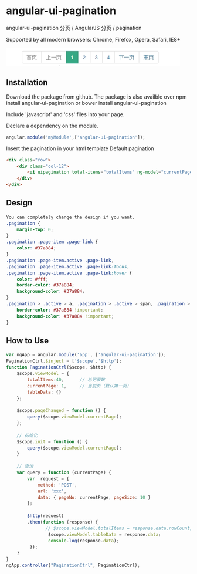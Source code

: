 # angular-ui-pagination
angular-ui-pagination 分页 / AngularJS 分页 / pagination

Supported by all modern browsers: Chrome, Firefox, Opera, Safari, IE8+

![YoomJS](https://github.com/xiangxiong/angular-ui-pagination/blob/master/pagination.jpg)

## Installation
Download the package from github. The package is also availble over npm install angular-ui-pagination or bower install angular-ui-pagination

Include 'javascript' and 'css' files into your page.


Declare a dependency on the module.


```js
angular.module('myModule',['angular-ui-pagination']);
```


Insert the pagination in your html template
Default pagination 

```html
<div class="row">
	<div class="col-12">
		<ui uipagination total-items="totalItems" ng-model="currentPage" class="pagination" ng-change="pageChanged()"></ui>
	</div>
</div>
```

## Design


```css
You can completely change the design if you want.
.pagination {
    margin-top: 0;
}
.pagination .page-item .page-link {
    color: #37a884;
}
.pagination .page-item.active .page-link,
.pagination .page-item.active .page-link:focus,
.pagination .page-item.active .page-link:hover {
    color: #fff;
    border-color: #37a884;
    background-color: #37a884;
}
.pagination > .active > a, .pagination > .active > span, .pagination > .active > a:hover, .pagination > .active > span:hover, .pagination > .active > a:focus, .pagination > .active > span:focus {
    border-color: #37a884 !important;
    background-color: #37a884 !important;
}
```

## How to Use
``` js
var ngApp = angular.module('app', ['angular-ui-pagination']);
PaginationCtrl.$inject = ['$scope','$http'];
function PaginationCtrl($scope, $http) {
    $scope.viewModel = {
        totalItems:40,      // 总记录数
        currentPage: 1,     // 当前页（默认第一页）
        tableData: {}
    };

    $scope.pageChanged = function () {
        query($scope.viewModel.currentPage);
    };

    // 初始化
    $scope.init = function () {
        query($scope.viewModel.currentPage);
    }

    // 查询
    var query = function (currentPage) {
        var  request = {
            method: 'POST',
            url: 'xxx',
            data: { pageNo: currentPage, pageSize: 10 }
        };

        $http(request)
        .then(function (response) {
               // $scope.viewModel.totalItems = response.data.rowCount;
                $scope.viewModel.tableData = response.data;
                console.log(response.data);
         });
    }
}
ngApp.controller("PaginationCtrl", PaginationCtrl);
```






